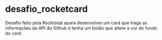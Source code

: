 # desafio_rocketcard
Desafio feito pela Rocktseat apara desenvolver um card que traga as informações da API do Github e tenha um botão que altere a cor do fundo do card.
